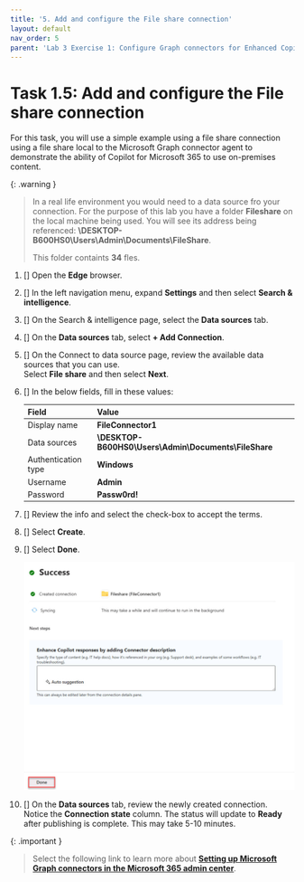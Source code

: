 ```yaml
---
title: '5. Add and configure the File share connection'
layout: default
nav_order: 5
parent: 'Lab 3 Exercise 1: Configure Graph connectors for Enhanced Copilot Experience'
---
```


# Task 1.5: Add and configure the File share connection

For this task, you will use a simple example using a file share connection using a file share local to the Microsoft Graph connector agent to demonstrate the ability of Copilot for Microsoft 365 to use on-premises content.

{: .warning }
> In a real life environment you would need to a data source fro your connection. For the purpose of this lab you have a folder **Fileshare** on the local machine being used. You will see its address being referenced:
**\\DESKTOP-B600HS0\\Users\\Admin\\Documents\\FileShare**.
> 
> This folder containts **34** fles.

1. [] Open the **Edge** browser.

1. [] In the left navigation menu, expand **Settings** and then select **Search & intelligence**.

1. [] On the Search & intelligence page, select the **Data sources** tab.

1. [] On the **Data sources** tab, select **+ Add Connection**.

1. [] On the Connect to data source page, review the available data sources that you can use.  
    Select **File share** and then select **Next**.


1. [] In the below fields, fill in these values:

	| Field | Value | 
    |:---------|:---------|
    | Display name | **FileConnector1** | 
    | Data sources  | **\\DESKTOP-B600HS0\\Users\\Admin\\Documents\\FileShare**  | 
    | Authentication type |  **Windows**  | 
	| Username |  **Admin**  | 
	| Password |  **Passw0rd!**  | 


1. [] Review the info and select the check-box to accept the terms.

1. [] Select **Create**.

1. [] Select **Done**.

    ![last step.jpg](../media/Updates/lastStep.jpg)

1. [] On the **Data sources** tab, review the newly created connection.  
    Notice the **Connection state** column. The status will update to **Ready** after publishing is complete. This may take 5-10 minutes.

   
{: .important }
> Select the following link to learn more about [**Setting up Microsoft Graph connectors in the Microsoft 365 admin center**](https://learn.microsoft.com/microsoftsearch/configure-connector).